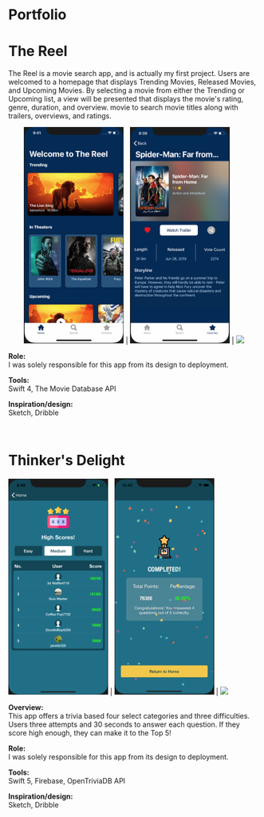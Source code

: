 # Portfolio
<div>
  <h1>The Reel</h1>
  <p>The Reel is a movie search app, and is actually my first project. Users are welcomed to a homepage that displays Trending Movies, Released Movies, and Upcoming Movies. By selecting a movie from either the Trending or Upcoming list, a view will be presented that displays the movie's rating, genre, duration, and overview. movie to search movie titles along with trailers, overviews, and ratings.</p>
  <p align="center"width="100%">
    <img src="img/thereel/real1.png" width="200"> |
    <img src="img/thereel/real5.png" width="200"> |
    <img src="img/thereel.gif" width="200">
  </p>
  <div>
    <p><b>Role: </b></br>I was solely responsible for this app from its design to deployment.</p>
    <p><b>Tools: </b></br>Swift 4, The Movie Database API</p>
    <p><b>Inspiration/design: </b><br> Sketch, Dribble</p>
  </div>
</div>
</br>
<div>
  <h1>Thinker's Delight</h1>
  <p width="100%">
    <img src="img/thinkersdelight/6.5a.png" width="200"> |
    <img src="img/thinkersdelight/6.5%20d.png" width="200"> |
    <img src="img/td.gif" width="200">
  </p>
  <div>
    <p><b>Overview: </b></br>This app offers a trivia based four select categories and three difficulties. Users three attempts and 30 seconds to answer each question. If they score high enough, they can make it to the Top 5!</p>
    <p><b>Role: </b> </br>I was solely responsible for this app from its design to deployment.</p>
    <p><b>Tools: </b> </br>Swift 5, Firebase, OpenTriviaDB API</p>
    <p><b>Inspiration/design: </b><br> Sketch, Dribble</p>
  </div>
</div>
